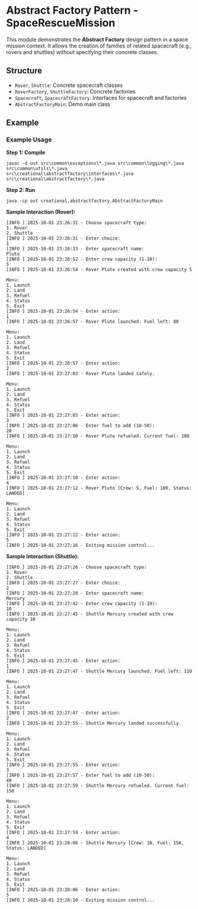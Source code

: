# Abstract Factory Pattern - SpaceRescueMission

This module demonstrates the **Abstract Factory** design pattern in a space mission context. It allows the creation of families of related spacecraft (e.g., rovers and shuttles) without specifying their concrete classes.

## Structure
- `Rover`, `Shuttle`: Concrete spacecraft classes
- `RoverFactory`, `ShuttleFactory`: Concrete factories
- `Spacecraft`, `SpacecraftFactory`: Interfaces for spacecraft and factories
- `AbstractFactoryMain`: Demo main class

## Example

### Example Usage

**Step 1: Compile**
```shell
javac -d out src\common\exceptions\*.java src\common\logging\*.java src\common\utils\*.java src\creational\abstractfactory\interfaces\*.java src\creational\abstractfactory\*.java
```

**Step 2: Run**
```shell
java -cp out creational.abstractfactory.AbstractFactoryMain
```

**Sample Interaction (Rover):**
```
[INFO ] 2025-10-01 23:26:31 - Choose spacecraft type:
1. Rover
2. Shuttle
[INFO ] 2025-10-01 23:26:31 - Enter choice:
1
[INFO ] 2025-10-01 23:26:33 - Enter spacecraft name:
Pluto
[INFO ] 2025-10-01 23:26:52 - Enter crew capacity (1-10):
5
[INFO ] 2025-10-01 23:26:54 - Rover Pluto created with crew capacity 5

Menu:
1. Launch
2. Land
3. Refuel
4. Status
5. Exit
[INFO ] 2025-10-01 23:26:54 - Enter action:
1
[INFO ] 2025-10-01 23:26:57 - Rover Pluto launched. Fuel left: 80

Menu:
1. Launch
2. Land
3. Refuel
4. Status
5. Exit
[INFO ] 2025-10-01 23:26:57 - Enter action:
2
[INFO ] 2025-10-01 23:27:03 - Rover Pluto landed safely.

Menu:
1. Launch
2. Land
3. Refuel
4. Status
5. Exit
[INFO ] 2025-10-01 23:27:03 - Enter action:
3
[INFO ] 2025-10-01 23:27:06 - Enter fuel to add (10-50):
20
[INFO ] 2025-10-01 23:27:10 - Rover Pluto refueled. Current fuel: 100

Menu:
1. Launch
2. Land
3. Refuel
4. Status
5. Exit
[INFO ] 2025-10-01 23:27:10 - Enter action:
4
[INFO ] 2025-10-01 23:27:12 - Rover Pluto [Crew: 5, Fuel: 100, Status: LANDED]

Menu:
1. Launch
2. Land
3. Refuel
4. Status
5. Exit
[INFO ] 2025-10-01 23:27:12 - Enter action:
5
[INFO ] 2025-10-01 23:27:16 - Exiting mission control...
```

**Sample Interaction (Shuttle):**
```
[INFO ] 2025-10-01 23:27:26 - Choose spacecraft type:
1. Rover
2. Shuttle
[INFO ] 2025-10-01 23:27:27 - Enter choice:
2
[INFO ] 2025-10-01 23:27:28 - Enter spacecraft name:
Mercury
[INFO ] 2025-10-01 23:27:42 - Enter crew capacity (1-10):
10
[INFO ] 2025-10-01 23:27:45 - Shuttle Mercury created with crew capacity 10

Menu:
1. Launch
2. Land
3. Refuel
4. Status
5. Exit
[INFO ] 2025-10-01 23:27:45 - Enter action:
1
[INFO ] 2025-10-01 23:27:47 - Shuttle Mercury launched. Fuel left: 110

Menu:
1. Launch
2. Land
3. Refuel
4. Status
5. Exit
[INFO ] 2025-10-01 23:27:47 - Enter action:
2
[INFO ] 2025-10-01 23:27:55 - Shuttle Mercury landed successfully.

Menu:
1. Launch
2. Land
3. Refuel
4. Status
5. Exit
[INFO ] 2025-10-01 23:27:55 - Enter action:
3
[INFO ] 2025-10-01 23:27:57 - Enter fuel to add (10-50):
40
[INFO ] 2025-10-01 23:27:59 - Shuttle Mercury refueled. Current fuel: 150

Menu:
1. Launch
2. Land
3. Refuel
4. Status
5. Exit
[INFO ] 2025-10-01 23:27:59 - Enter action:
4
[INFO ] 2025-10-01 23:28:06 - Shuttle Mercury [Crew: 10, Fuel: 150, Status: LANDED]

Menu:
1. Launch
2. Land
3. Refuel
4. Status
5. Exit
[INFO ] 2025-10-01 23:28:06 - Enter action:
5
[INFO ] 2025-10-01 23:28:10 - Exiting mission control...
```
